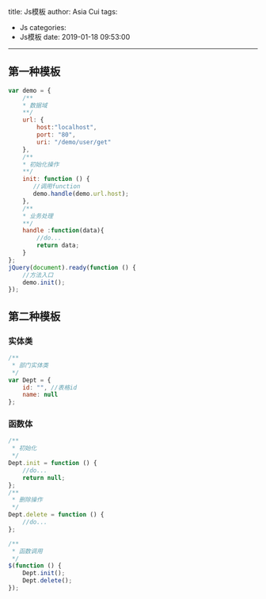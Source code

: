 title: Js模板
author: Asia Cui
tags:
  - Js
categories:
  - Js模板
date: 2019-01-18 09:53:00
---
## 第一种模板

```javascript
var demo = {
	/**
	* 数据域
	**/
    url: {
        host:"localhost",
        port: "80",
        uri: "/demo/user/get"
    },
	/**
	* 初始化操作
	**/
    init: function () {
       //调用function
	   demo.handle(demo.url.host);
    },
	/**
	* 业务处理
	**/
	handle :function(data){
		//do...
		return data;
	}
};
jQuery(document).ready(function () {
    //方法入口
    demo.init();
});

```

## 第二种模板

### 实体类

```javascript
/**
 * 部门实体类
 */
var Dept = {
    id: "",	//表格id
    name: null
};

```

### 函数体

```javascript
/**
 * 初始化
 */
Dept.init = function () {
    //do...
    return null;
};
/**
 * 删除操作
 */
Dept.delete = function () {
    //do...
};

/**
 * 函数调用
 */
$(function () {
    Dept.init();
    Dept.delete();
});

```

